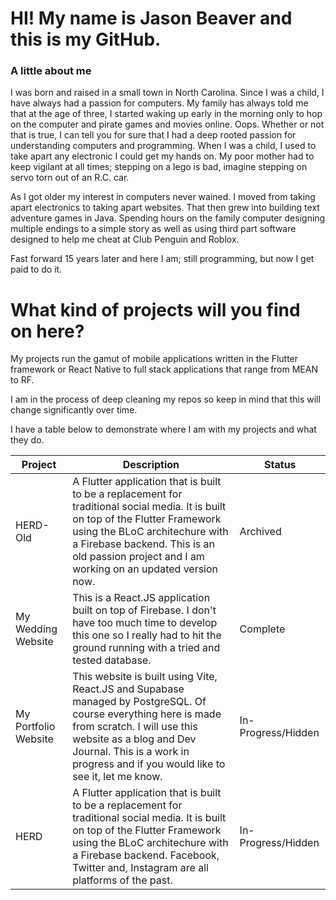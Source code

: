 # HI! My name is Jason Beaver and this is my GitHub.

### A little about me

I was born and raised in a small town in North Carolina. Since I was a child, I have always had a passion for computers. My family has always told me that at the age of three, I started waking up early in the morning only to hop on the computer and pirate games and movies online. Oops. Whether or not that is true, I can tell you for sure that I had a deep rooted passion for understanding computers and programming.
When I was a child, I used to take apart any electronic I could get my hands on. My poor mother had to keep vigilant at all times; stepping on a lego is bad, imagine stepping on servo torn out of an R.C. car.

As I got older my interest in computers never wained. I moved from taking apart electronics to taking apart websites. That then grew into building text adventure games in Java. Spending hours on the family computer designing multiple endings to a simple story as well as using third part software designed to help me cheat at Club Penguin and Roblox.

Fast forward 15 years later and here I am; still programming, but now I get paid to do it.

# What kind of projects will you find on here?
My projects run the gamut of mobile applications written in the Flutter framework or React Native to full stack applications that range from MEAN to RF.

I am in the process of deep cleaning my repos so keep in mind that this will change significantly over time.

I have a table below to demonstrate where I am with my projects and what they do.

| Project | Description | Status |
| ----------- | ----------- | ----------- |
| HERD-Old | A Flutter application that is built to be a replacement for traditional social media. It is built on top of the Flutter Framework using the BLoC architechure with a Firebase backend. This is an old passion project and I am working on an updated version now. | Archived |
| My Wedding Website | This is a React.JS application built on top of Firebase. I don't have too much time to develop this one so I really had to hit the ground running with a tried and tested database. | Complete |
| My Portfolio Website | This website is built using Vite, React.JS and Supabase managed by PostgreSQL. Of course everything here is made from scratch. I will use this website as a blog and Dev Journal. This is a work in progress and if you would like to see it, let me know. | In-Progress/Hidden |
| HERD | A Flutter application that is built to be a replacement for traditional social media. It is built on top of the Flutter Framework using the BLoC architechure with a Firebase backend. Facebook, Twitter and, Instagram are all platforms of the past. | In-Progress/Hidden |
